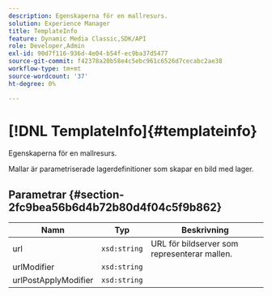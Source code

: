 ```yaml
---
description: Egenskaperna för en mallresurs.
solution: Experience Manager
title: TemplateInfo
feature: Dynamic Media Classic,SDK/API
role: Developer,Admin
exl-id: 90d7f116-936d-4e04-b54f-ec9ba37d5477
source-git-commit: f42378a20b58e4c5ebc961c6526d7cecabc2ae38
workflow-type: tm+mt
source-wordcount: '37'
ht-degree: 0%

---
```


# [!DNL TemplateInfo]{#templateinfo}

Egenskaperna för en mallresurs.

Mallar är parametriserade lagerdefinitioner som skapar en bild med lager.

## Parametrar {#section-2fc9bea56b6d4b72b80d4f04c5f9b862}

| Namn | Typ | Beskrivning |
|---|---|---|
| url | `xsd:string` | URL för bildserver som representerar mallen. |
| urlModifier | `xsd:string` |  |
| urlPostApplyModifier | `xsd:string` |  |
